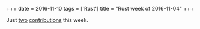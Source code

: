 +++
date = 2016-11-10
tags = ['Rust']
title = "Rust week of 2016-11-04"
+++

Just [two][] [contributions] this week.

  [two]: https://github.com/hannobraun/inotify-rs/pull/37
  [contributions]: https://github.com/rust-lang/rust/pull/37680
